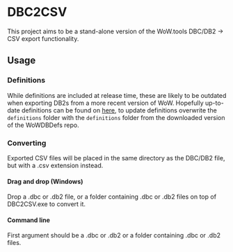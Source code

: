 # DBC2CSV
This project aims to be a stand-alone version of the WoW.tools DBC/DB2 -> CSV export functionality.

## Usage
### Definitions
While definitions are included at release time, these are likely to be outdated when exporting DB2s from a more recent version of WoW. Hopefully up-to-date definitions can be found on [here](https://github.com/wowdev/WoWDBDefs), to update definitions overwrite the `definitions` folder with the `definitions` folder from the downloaded version of the WoWDBDefs repo.

### Converting 
Exported CSV files will be placed in the same directory as the DBC/DB2 file, but with a .csv extension instead.

#### Drag and drop (Windows)  
Drop a .dbc or .db2 file, or a folder containing .dbc or .db2 files on top of DBC2CSV.exe to convert it.  

#### Command line  
First argument should be a .dbc or .db2 or a folder containing .dbc or .db2 files.


